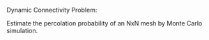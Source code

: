 Dynamic Connectivity Problem:

Estimate the percolation probability of an NxN mesh by Monte Carlo simulation.